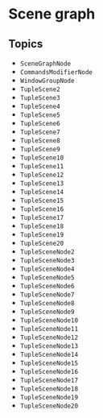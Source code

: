 # Scene graph

## Topics

- ``SceneGraphNode``
- ``CommandsModifierNode``
- ``WindowGroupNode``
- ``TupleScene2``
- ``TupleScene3``
- ``TupleScene4``
- ``TupleScene5``
- ``TupleScene6``
- ``TupleScene7``
- ``TupleScene8``
- ``TupleScene9``
- ``TupleScene10``
- ``TupleScene11``
- ``TupleScene12``
- ``TupleScene13``
- ``TupleScene14``
- ``TupleScene15``
- ``TupleScene16``
- ``TupleScene17``
- ``TupleScene18``
- ``TupleScene19``
- ``TupleScene20``
- ``TupleSceneNode2``
- ``TupleSceneNode3``
- ``TupleSceneNode4``
- ``TupleSceneNode5``
- ``TupleSceneNode6``
- ``TupleSceneNode7``
- ``TupleSceneNode8``
- ``TupleSceneNode9``
- ``TupleSceneNode10``
- ``TupleSceneNode11``
- ``TupleSceneNode12``
- ``TupleSceneNode13``
- ``TupleSceneNode14``
- ``TupleSceneNode15``
- ``TupleSceneNode16``
- ``TupleSceneNode17``
- ``TupleSceneNode18``
- ``TupleSceneNode19``
- ``TupleSceneNode20``
